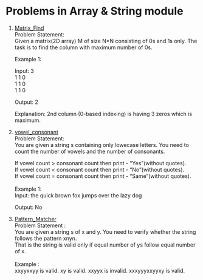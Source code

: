 # Problems in Array & String module

1. <a href="matrix_find.java">Matrix_Find</a><br>
    Problem Statement: <br>Given a matrix(2D array) M of size N*N consisting of 0s and 1s only. The task is to find the column with maximum number of 0s.

    Example 1:

    Input:
    3<br>
    1 1 0<br>
    1 1 0<br>
    1 1 0<br>

    Output:
    2

    Explanation:
    2nd column (0-based indexing) is having 3 zeros which is maximum.

2. <a href="https://github.com/Aman-Yadav-1/java/blob/master/gfg_java/Arrays/Problems/vowel_consonant.java">vowel_consonant</a><br>
    Problem Statement: <br>You are given a string s containing only lowecase letters. You need to count the number of vowels and the number of consonants.

    If vowel count > consonant count then print - “Yes”(without quotes).<br>
    If vowel count < consonant count then print - “No”(without quotes).<br>
    If vowel count = consonant count then print - “Same”(without quotes).<br><br>
    Example 1:<br>
    Input:
    the quick brown fox jumps over the lazy dog

    Output:
    No
    
3. <a href="https://github.com/Aman-Yadav-1/java/blob/master/gfg_java/Arrays/Problems/pattern_matcher.java">Pattern_Matcher</a><br>
    Problem Statement : <br>You are given a string s of x and y. You need to verify whether the string follows the pattern xnyn. <br>That is the string is valid only
    if equal number of ys follow equal number of x.<br><br>
    Example : <br>xxyyxxyy is valid. xy is valid. xxyyx is invalid. xxxyyyxxyyxy is valid.
